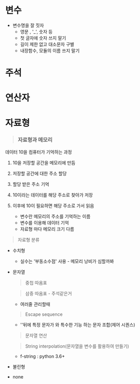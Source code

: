 # 변수

* 변수명을 잘 짓자
    * 영문 , '_', 숫자 등
    * 첫 글자에 숫자 쓰지 말기
    * 길이 제한 없고 대소문자 구별
    * 내장함수, 모듈의 이름 쓰지 말기

# 주석
# 연산자
# 자료형

> ### 자료형과 메모리

데이터 10을 컴퓨터가 기억하는 과정

1. 10을 저장할 공간을 메모리에 만듬
2. 저장할 공간에 대한 주소 할당
3. 할당 받은 주소 기억
4. 10이라는 데이터를 해당 주소로 찾아가 저장
5. 이후에 10이 필요하면 해당 주소로 가서 읽음

    * 변수란 메모리의 주소를 기억하는 이름
    * 변수를 이용해 데이터 기억
    * 자료형 마다 메모리 크기 다름

> 자료형 분류
* 수치형
    * 실수는 '부동소수점' 사용 - 메모리 낭비가 심할까봐

* 문자열
    > 중첩 따옴표

    > 삼중 따옴표 - 주석같은거

    * 여러줄 관리할때
    > Escape sequence

    * '\'뒤에 특정 문자가 와 특수한 기능 하는 문자 조합(제어 시퀀스)
    > 문자열 연산

    > String interpolation(문자열을 변수를 활용하여 만들기)
    * f-string : python 3.6+

* 불린형
* none